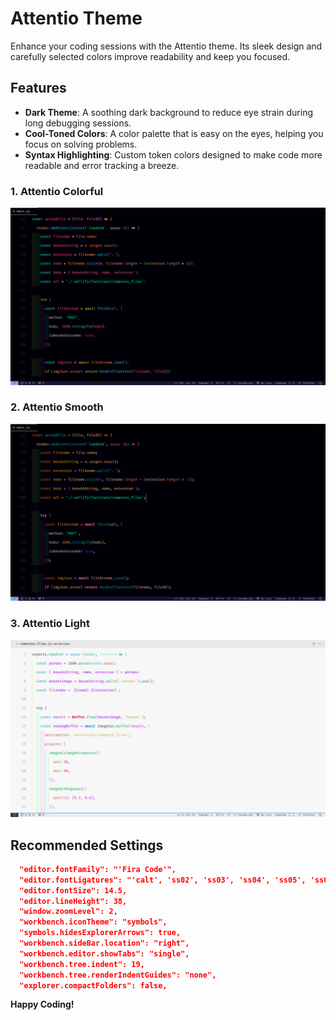 # Attentio Theme

Enhance your coding sessions with the Attentio theme. Its sleek design and carefully selected colors improve readability and keep you focused.

## Features

- **Dark Theme**: A soothing dark background to reduce eye strain during long debugging sessions.
- **Cool-Toned Colors**: A color palette that is easy on the eyes, helping you focus on solving problems.
- **Syntax Highlighting**: Custom token colors designed to make code more readable and error tracking a breeze.

### 1. Attentio Colorful

![Attentio Colorful Theme](/images/attentio-colorful.png)

### 2. Attentio Smooth

![Attentio Smooth Theme](/images/attentio-smooth.png)

### 3. Attentio Light

![Attentio Light Theme](/images/attentio-light.png)

## Recommended Settings

```json
  "editor.fontFamily": "'Fira Code'",
  "editor.fontLigatures": "'calt', 'ss02', 'ss03', 'ss04', 'ss05', 'ss08', 'cv01', 'cv14', 'cv16', 'cv17', 'cv18', 'cv30'",
  "editor.fontSize": 14.5,
  "editor.lineHeight": 38,
  "window.zoomLevel": 2,
  "workbench.iconTheme": "symbols",
  "symbols.hidesExplorerArrows": true,
  "workbench.sideBar.location": "right",
  "workbench.editor.showTabs": "single",
  "workbench.tree.indent": 19,
  "workbench.tree.renderIndentGuides": "none",
  "explorer.compactFolders": false,
```

**Happy Coding!**

